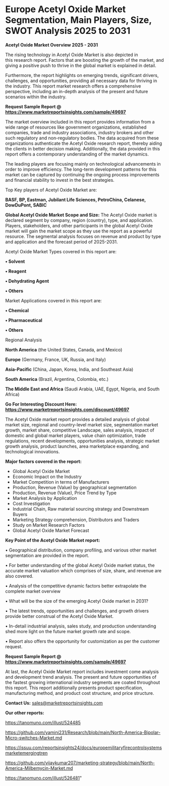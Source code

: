 # Europe Acetyl Oxide Market Segmentation, Main Players, Size, SWOT Analysis 2025 to 2031

<Strong> Acetyl Oxide Market Overview 2025 - 2031</strong>

The rising technology in Acetyl Oxide Market is also depicted in this research report. Factors that are boosting the growth of the market, and giving a positive push to thrive in the global market is explained in detail.

Furthermore, the report highlights on emerging trends, significant drivers, challenges, and opportunities, providing all necessary data for thriving in the industry. This report market research offers a comprehensive perspective, including an in-depth analysis of the present and future scenarios within the industry.

<strong>Request Sample Report @ <a href=https://www.marketreportsinsights.com/sample/49697>https://www.marketreportsinsights.com/sample/49697</a></strong>

The market overview included in this report provides information from a wide range of resources like government organizations, established companies, trade and industry associations, industry brokers and other such regulatory and non-regulatory bodies. The data acquired from these organizations authenticate the Acetyl Oxide research report, thereby aiding the clients in better decision making. Additionally, the data provided in this report offers a contemporary understanding of the market dynamics.

The leading players are focusing mainly on technological advancements in order to improve efficiency. The long-term development patterns for this market can be captured by continuing the ongoing process improvements and financial stability to invest in the best strategies.

Top Key players of Acetyl Oxide Market are:

<strong>BASF, BP, Eastman, Jubilant Life Sciences, PetroChina, Celanese, DowDuPont, SABIC</strong>

<strong><b>Global Acetyl Oxide Market Scope and Size:</b></strong>
The Acetyl Oxide market is declared segment by company, region (country), type, and application. Players, stakeholders, and other participants in the global Acetyl Oxide market will gain the market scope as they use the report as a powerful resource. The segmental analysis focuses on revenue and product by type and application and the forecast period of 2025-2031.

Acetyl Oxide Market Types covered in this report are:

<strong>•  Solvent

•  Reagent

•  Dehydrating Agent

•  Others</strong>

Market Applications covered in this report are:

<strong>•  Chemical

•  Pharmaceutical

•  Others</strong> 

Regional Analysis

<strong>North America</strong> (the United States, Canada, and Mexico)

<strong>Europe</strong> (Germany, France, UK, Russia, and Italy)

<strong>Asia-Pacific</strong> (China, Japan, Korea, India, and Southeast Asia)

<strong>South America</strong> (Brazil, Argentina, Colombia, etc.)

<strong>The Middle East and Africa</strong> (Saudi Arabia, UAE, Egypt, Nigeria, and South Africa)

<strong>Go For Interesting Discount Here: <a href=https://www.marketreportsinsights.com/discount/49697>https://www.marketreportsinsights.com/discount/49697</a></strong>

The Acetyl Oxide market report provides a detailed analysis of global market size, regional and country-level market size, segmentation market growth, market share, competitive Landscape, sales analysis, impact of domestic and global market players, value chain optimization, trade regulations, recent developments, opportunities analysis, strategic market growth analysis, product launches, area marketplace expanding, and technological innovations.

<strong><b>Major factors covered in the report:</b></strong>
<ul>
  <li>Global Acetyl Oxide Market </li>
  <li>Economic Impact on the Industry</li>
  <li>Market Competition in terms of Manufacturers</li>
  <li>Production, Revenue (Value) by geographical segmentation</li>
  <li>Production, Revenue (Value), Price Trend by Type</li>
  <li>Market Analysis by Application</li>
  <li>Cost Investigation</li>
  <li>Industrial Chain, Raw material sourcing strategy and Downstream Buyers</li>
  <li>Marketing Strategy comprehension, Distributors and Traders</li>
  <li>Study on Market Research Factors</li>
  <li>Global Acetyl Oxide Market Forecast</li>
</ul>

<strong><b>Key Point of the Acetyl Oxide Market report:</b></strong>

• Geographical distribution, company profiling, and various other market segmentation are provided in the report.

• For better understanding of the global Acetyl Oxide market status, the accurate market valuation which comprises of size, share, and revenue are also covered.

• Analysis of the competitive dynamic factors better extrapolate the complete market overview

• What will be the size of the emerging Acetyl Oxide market in 2031?

• The latest trends, opportunities and challenges, and growth drivers provide better construal of the Acetyl Oxide Market.

• In-detail industrial analysis, sales study, and production understanding shed more light on the future market growth rate and scope.

• Report also offers the opportunity for customization as per the customer request.

<strong>Request Sample Report @ <a href=https://www.marketreportsinsights.com/sample/49697>https://www.marketreportsinsights.com/sample/49697</a></strong>

At last, the Acetyl Oxide Market report includes investment come analysis and development trend analysis. The present and future opportunities of the fastest growing international industry segments are coated throughout this report. This report additionally presents product specification, manufacturing method, and product cost structure, and price structure.

<strong>Contact Us:</strong>
sales@marketreportsinsights.com

<strong>Our other reports:</strong>

<a href=https://tanomuno.com/illust/524485>https://tanomuno.com/illust/524485</a>

<a href=https://github.com/yamini231/Research/blob/main/North-America-Bipolar-Micro-switches-Market.md>https://github.com/yamini231/Research/blob/main/North-America-Bipolar-Micro-switches-Market.md</a>

<a href=https://issuu.com/reportsinsights24/docs/europemilitaryfirecontrolsystemsmarketemergingtren>https://issuu.com/reportsinsights24/docs/europemilitaryfirecontrolsystemsmarketemergingtren</a>

<a href=https://github.com/vijaykumar207/marketing-strategy/blob/main/North-America-Milbemycin-Market.md>https://github.com/vijaykumar207/marketing-strategy/blob/main/North-America-Milbemycin-Market.md</a>

<a href=https://tanomuno.com/illust/526481>https://tanomuno.com/illust/526481</a>"

